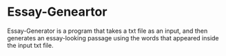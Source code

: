 # Essay-Geneartor

Essay-Generator is a program that takes a txt file as an input, and then generates an essay-looking passage using the words that appeared inside the input txt file.

